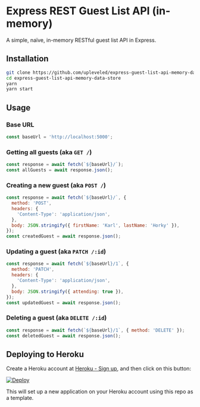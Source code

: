 # Express REST Guest List API (in-memory)

A simple, naïve, in-memory RESTful guest list API in Express.

## Installation

```sh
git clone https://github.com/upleveled/express-guest-list-api-memory-data-store.git
cd express-guest-list-api-memory-data-store
yarn
yarn start
```

## Usage

### Base URL

```js
const baseUrl = 'http://localhost:5000';
```

### Getting all guests (aka `GET /`)

```js
const response = await fetch(`${baseUrl}/`);
const allGuests = await response.json();
```

### Creating a new guest (aka `POST /`)

```js
const response = await fetch(`${baseUrl}/`, {
  method: 'POST',
  headers: {
    'Content-Type': 'application/json',
  },
  body: JSON.stringify({ firstName: 'Karl', lastName: 'Horky' }),
});
const createdGuest = await response.json();
```

### Updating a guest (aka `PATCH /:id`)

```js
const response = await fetch(`${baseUrl}/1`, {
  method: 'PATCH',
  headers: {
    'Content-Type': 'application/json',
  },
  body: JSON.stringify({ attending: true }),
});
const updatedGuest = await response.json();
```

### Deleting a guest (aka `DELETE /:id`)

```js
const response = await fetch(`${baseUrl}/1`, { method: 'DELETE' });
const deletedGuest = await response.json();
```

## Deploying to Heroku

Create a Heroku account at [Heroku - Sign up](https://signup.heroku.com/), and then click on this button:

[![Deploy](https://www.herokucdn.com/deploy/button.png)](https://heroku.com/deploy?template=https://github.com/upleveled/express-guest-list-api-memory-data-store)

This will set up a new application on your Heroku account using this repo as a template.
